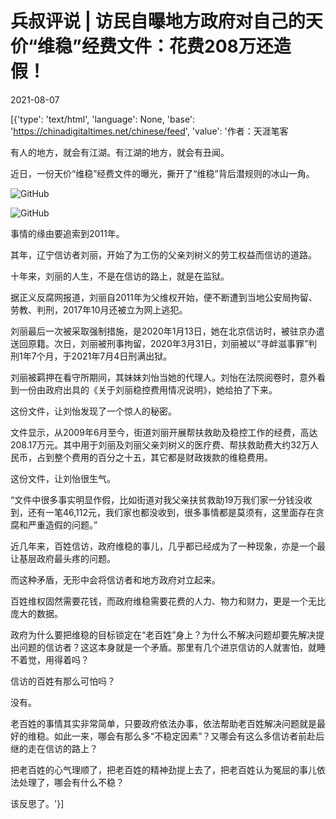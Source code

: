 # 兵叔评说 | 访民自曝地方政府对自己的天价“维稳”经费文件：花费208万还造假！

2021-08-07

[{'type': 'text/html', 'language': None, 'base': 'https://chinadigitaltimes.net/chinese/feed', 'value': '作者：天涯笔客

有人的地方，就会有江湖。有江湖的地方，就会有丑闻。

近日，一份天价“维稳”经费文件的曝光，撕开了“维稳”背后潜规则的冰山一角。

![GitHub](https://chinadigitaltimes.net/chinese/files/2021/08/image-1628344943297.png)

![GitHub](https://chinadigitaltimes.net/chinese/files/2021/08/image-1628344965596.png)

事情的缘由要追索到2011年。

其年，辽宁信访者刘丽，开始了为工伤的父亲刘树义的劳工权益而信访的道路。

十年来，刘丽的人生，不是在信访的路上，就是在监狱。

据正义反腐网报道，刘丽自2011年为父维权开始，便不断遭到当地公安局拘留、劳教、判刑，2017年10月还被立为网上逃犯。

刘丽最后一次被采取强制措施，是2020年1月13日，她在北京信访时，被驻京办遣送回原籍。次日，刘丽被刑事拘留，2020年3月31日，刘丽被以“寻衅滋事罪”判刑1年7个月，于2021年7月4日刑满出狱。

刘丽被羁押在看守所期间，其妹妹刘怡当她的代理人。刘怡在法院阅卷时，意外看到一份由政府出具的《关于刘丽稳控费用情况说明》，她给拍了下来。

这份文件，让刘怡发现了一个惊人的秘密。

文件显示，从2009年6月至今，街道刘丽开展帮扶救助及稳控工作的经费，高达208.17万元。其中用于刘丽及刘丽父亲刘树义的医疗费、帮扶救助费大约32万人民币，占到整个费用的百分之十五，其它都是财政拨款的维稳费用。

这份文件，让刘怡很生气。

“文件中很多事实明显作假，比如街道对我父亲扶贫救助19万我们家一分钱没收到，还有一笔46,112元，我们家也都没收到，很多事情都是莫须有，这里面存在贪腐和严重造假的问题。”

近几年来，百姓信访，政府维稳的事儿，几乎都已经成为了一种现象，亦是一个最让基层政府最头疼的问题。

而这种矛盾，无形中会将信访者和地方政府对立起来。

百姓维权固然需要花钱，而政府维稳需要花费的人力、物力和财力，更是一个无比庞大的数据。

政府为什么要把维稳的目标锁定在“老百姓”身上？为什么不解决问题却要先解决提出问题的信访者？这这本身就是一个矛盾。那里有几个进京信访的人就害怕，就睡不着觉，用得着吗？

信访的百姓有那么可怕吗？

没有。

老百姓的事情其实非常简单，只要政府依法办事，依法帮助老百姓解决问题就是最好的维稳。如此一来，哪会有那么多“不稳定因素”？又哪会有这么多信访者前赴后继的走在信访的路上？

把老百姓的心气理顺了，把老百姓的精神劲提上去了，把老百姓认为冤屈的事儿依法处理了，哪会有什么不稳？

该反思了。'}]